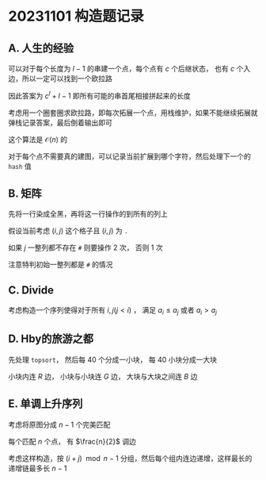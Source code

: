 # 20231101 构造题记录

## A. 人生的经验

可以对于每个长度为 $l-1$ 的串建一个点，每个点有 $c$ 个后继状态， 也有 $c$ 个入边，所以一定可以找到一个欧拉路

因此答案为 $c^l+l-1$ 即所有可能的串首尾相接拼起来的长度

考虑用一个圈套圈求欧拉路，即每次拓展一个点，用栈维护，如果不能继续拓展就弹栈记录答案，最后倒着输出即可

这个算法是 $\mathcal{O}(n)$ 的

对于每个点不需要真的建图，可以记录当前扩展到哪个字符，然后处理下一个的 ``hash`` 值

## B. 矩阵

先将一行染成全黑，再将这一行操作的到所有的列上

假设当前考虑 $(i,j)$ 这个格子且 $(i,j)$ 为 ``.``

如果 $j$ 一整列都不存在 ``#`` 则要操作 $2$ 次， 否则 $1$ 次

注意特判初始一整列都是 ``#`` 的情况

## C. Divide

考虑构造一个序列使得对于所有 $i,j(j<i)$ ， 满足 $a_i\leq a_j$ 或者 $a_i>a_j$

## D. Hby的旅游之都

先处理 ``topsort``， 然后每 $40$ 个分成一小块， 每 $40$ 小块分成一大块

小块内连 $R$ 边， 小块与小块连 $G$ 边， 大块与大块之间连 $B$ 边


## E. 单调上升序列

考虑将原图分成 $n-1$ 个完美匹配

每个匹配 $n$ 个点， 有 $\frac{n}{2}$ 调边

考虑这样构造，按 $(i+j)\mod{n-1}$ 分组，然后每个组内连边递增，这样最长的递增链最多长 $n-1$